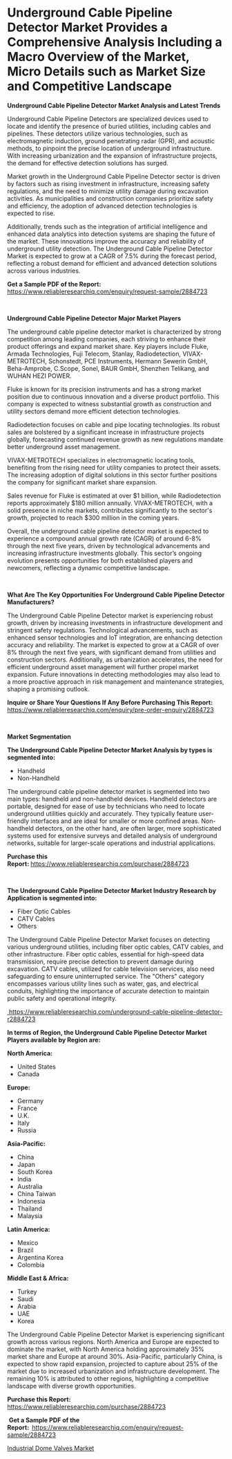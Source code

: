 <p><h1>Underground Cable Pipeline Detector Market Provides a Comprehensive Analysis Including a Macro Overview of the Market, Micro Details such as Market Size and Competitive Landscape</h1></p><p><strong>Underground Cable Pipeline Detector Market Analysis and Latest Trends</strong></p>
<p><p>Underground Cable Pipeline Detectors are specialized devices used to locate and identify the presence of buried utilities, including cables and pipelines. These detectors utilize various technologies, such as electromagnetic induction, ground penetrating radar (GPR), and acoustic methods, to pinpoint the precise location of underground infrastructure. With increasing urbanization and the expansion of infrastructure projects, the demand for effective detection solutions has surged.</p><p>Market growth in the Underground Cable Pipeline Detector sector is driven by factors such as rising investment in infrastructure, increasing safety regulations, and the need to minimize utility damage during excavation activities. As municipalities and construction companies prioritize safety and efficiency, the adoption of advanced detection technologies is expected to rise.</p><p>Additionally, trends such as the integration of artificial intelligence and enhanced data analytics into detection systems are shaping the future of the market. These innovations improve the accuracy and reliability of underground utility detection. The Underground Cable Pipeline Detector Market is expected to grow at a CAGR of 7.5% during the forecast period, reflecting a robust demand for efficient and advanced detection solutions across various industries.</p></p>
<p><strong>Get a Sample PDF of the Report:&nbsp;</strong> <a href="https://www.reliableresearchiq.com/enquiry/request-sample/2884723?utm_campaign=3116&utm_medium=2&utm_source=Github&utm_content=ia&utm_term=13032025&utm_id=underground-cable-pipeline-detector">https://www.reliableresearchiq.com/enquiry/request-sample/2884723</a></p>
<p>&nbsp;</p>
<p><strong>Underground Cable Pipeline Detector Major Market Players</strong></p>
<p><p>The underground cable pipeline detector market is characterized by strong competition among leading companies, each striving to enhance their product offerings and expand market share. Key players include Fluke, Armada Technologies, Fuji Telecom, Stanlay, Radiodetection, VIVAX-METROTECH, Schonstedt, PCE Instruments, Hermann Sewerin GmbH, Beha-Amprobe, C.Scope, Sonel, BAUR GmbH, Shenzhen Telikang, and WUHAN HEZI POWER.</p><p>Fluke is known for its precision instruments and has a strong market position due to continuous innovation and a diverse product portfolio. This company is expected to witness substantial growth as construction and utility sectors demand more efficient detection technologies.</p><p>Radiodetection focuses on cable and pipe locating technologies. Its robust sales are bolstered by a significant increase in infrastructure projects globally, forecasting continued revenue growth as new regulations mandate better underground asset management.</p><p>VIVAX-METROTECH specializes in electromagnetic locating tools, benefiting from the rising need for utility companies to protect their assets. The increasing adoption of digital solutions in this sector further positions the company for significant market share expansion.</p><p>Sales revenue for Fluke is estimated at over $1 billion, while Radiodetection reports approximately $180 million annually. VIVAX-METROTECH, with a solid presence in niche markets, contributes significantly to the sector's growth, projected to reach $300 million in the coming years.</p><p>Overall, the underground cable pipeline detector market is expected to experience a compound annual growth rate (CAGR) of around 6-8% through the next five years, driven by technological advancements and increasing infrastructure investments globally. This sector’s ongoing evolution presents opportunities for both established players and newcomers, reflecting a dynamic competitive landscape.</p></p>
<p>&nbsp;</p>
<p><strong>What Are The Key Opportunities For Underground Cable Pipeline Detector Manufacturers?</strong></p>
<p><p>The Underground Cable Pipeline Detector market is experiencing robust growth, driven by increasing investments in infrastructure development and stringent safety regulations. Technological advancements, such as enhanced sensor technologies and IoT integration, are enhancing detection accuracy and reliability. The market is expected to grow at a CAGR of over 8% through the next five years, with significant demand from utilities and construction sectors. Additionally, as urbanization accelerates, the need for efficient underground asset management will further propel market expansion. Future innovations in detecting methodologies may also lead to a more proactive approach in risk management and maintenance strategies, shaping a promising outlook.</p></p>
<p><strong>Inquire or Share Your Questions If Any Before Purchasing This Report:</strong> <a href="https://www.reliableresearchiq.com/enquiry/pre-order-enquiry/2884723?utm_campaign=3116&utm_medium=2&utm_source=Github&utm_content=ia&utm_term=13032025&utm_id=underground-cable-pipeline-detector">https://www.reliableresearchiq.com/enquiry/pre-order-enquiry/2884723</a></p>
<p>&nbsp;</p>
<p><strong>Market Segmentation</strong></p>
<p><strong>The Underground Cable Pipeline Detector Market Analysis by types is segmented into:</strong></p>
<p><ul><li>Handheld</li><li>Non-Handheld</li></ul></p>
<p><p>The underground cable pipeline detector market is segmented into two main types: handheld and non-handheld devices. Handheld detectors are portable, designed for ease of use by technicians who need to locate underground utilities quickly and accurately. They typically feature user-friendly interfaces and are ideal for smaller or more confined areas. Non-handheld detectors, on the other hand, are often larger, more sophisticated systems used for extensive surveys and detailed analysis of underground networks, suitable for larger-scale operations and industrial applications.</p></p>
<p><strong>Purchase this Report:&nbsp;</strong><a href="https://www.reliableresearchiq.com/purchase/2884723?utm_campaign=3116&utm_medium=2&utm_source=Github&utm_content=ia&utm_term=13032025&utm_id=underground-cable-pipeline-detector">https://www.reliableresearchiq.com/purchase/2884723</a></p>
<p>&nbsp;</p>
<p><strong>The Underground Cable Pipeline Detector Market Industry Research by Application is segmented into:</strong></p>
<p><ul><li>Fiber Optic Cables</li><li>CATV Cables</li><li>Others</li></ul></p>
<p><p>The Underground Cable Pipeline Detector Market focuses on detecting various underground utilities, including fiber optic cables, CATV cables, and other infrastructure. Fiber optic cables, essential for high-speed data transmission, require precise detection to prevent damage during excavation. CATV cables, utilized for cable television services, also need safeguarding to ensure uninterrupted service. The "Others" category encompasses various utility lines such as water, gas, and electrical conduits, highlighting the importance of accurate detection to maintain public safety and operational integrity.</p></p>
<p><a href="https://www.reliableresearchiq.com/underground-cable-pipeline-detector-r2884723?utm_campaign=3116&utm_medium=2&utm_source=Github&utm_content=ia&utm_term=13032025&utm_id=underground-cable-pipeline-detector">&nbsp;https://www.reliableresearchiq.com/underground-cable-pipeline-detector-r2884723</a></p>
<p><strong>In terms of Region, the Underground Cable Pipeline Detector Market Players available by Region are:</strong></p>
<p>
    <p> <strong> North America: </strong>
        <ul>
            <li>United States</li>
            <li>Canada</li>
        </ul>
        </p> 
    <p> <strong> Europe: </strong>
        <ul>
            <li>Germany</li>
            <li>France</li>
            <li>U.K.</li>
            <li>Italy</li>
            <li>Russia</li>
        </ul>
        </p> 
    <p> <strong> Asia-Pacific: </strong>
        <ul>
            <li>China</li>
            <li>Japan</li>
            <li>South Korea</li>
            <li>India</li>
            <li>Australia</li>
            <li>China Taiwan</li>
            <li>Indonesia</li>
            <li>Thailand</li>
            <li>Malaysia</li>
        </ul>
        </p> 
    <p> <strong> Latin America: </strong>
        <ul>
            <li>Mexico</li>
            <li>Brazil</li>
            <li>Argentina Korea</li>
            <li>Colombia</li>
        </ul>
        </p> 
    <p> <strong> Middle East & Africa: </strong>
        <ul>
            <li>Turkey</li>
            <li>Saudi</li>
            <li>Arabia</li>
            <li>UAE</li>
            <li>Korea</li>
        </ul>
    </p>
    </p>
<p><p>The Underground Cable Pipeline Detector Market is experiencing significant growth across various regions. North America and Europe are expected to dominate the market, with North America holding approximately 35% market share and Europe at around 30%. Asia-Pacific, particularly China, is expected to show rapid expansion, projected to capture about 25% of the market due to increased urbanization and infrastructure development. The remaining 10% is attributed to other regions, highlighting a competitive landscape with diverse growth opportunities.</p></p>
<p><strong>Purchase this Report: </strong><a href="https://www.reliableresearchiq.com/purchase/2884723?utm_campaign=3116&utm_medium=2&utm_source=Github&utm_content=ia&utm_term=13032025&utm_id=underground-cable-pipeline-detector">https://www.reliableresearchiq.com/purchase/2884723</a></p>
<p>&nbsp;<strong>Get a Sample PDF of the Report:&nbsp;&nbsp;</strong><a href="https://www.reliableresearchiq.com/enquiry/request-sample/2884723?utm_campaign=3116&utm_medium=2&utm_source=Github&utm_content=ia&utm_term=13032025&utm_id=underground-cable-pipeline-detector">https://www.reliableresearchiq.com/enquiry/request-sample/2884723</a></p>
<p><strong></strong></p>
<p><p><a href="https://github.com/ivvrgibi/Market-Research-Report-List-1/blob/main/industrial-dome-valves-market.md?utm_campaign=3116&utm_medium=2&utm_source=Github&utm_content=ia&utm_term=13032025&utm_id=underground-cable-pipeline-detector">Industrial Dome Valves Market</a></p></p>